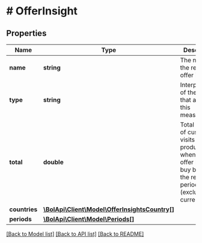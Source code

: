 # # OfferInsight

## Properties

Name | Type | Description | Notes
------------ | ------------- | ------------- | -------------
**name** | **string** | The name of the requested offer insight. |
**type** | **string** | Interpretation of the data that applies to this measurement. |
**total** | **double** | Total number of customer visits on the product page when the offer had the buy box over the requested period (excluding the current day). | [optional]
**countries** | [**\BolApi\Client\Model\OfferInsightsCountry[]**](OfferInsightsCountry.md) |  |
**periods** | [**\BolApi\Client\Model\Periods[]**](Periods.md) |  |

[[Back to Model list]](../../README.md#models) [[Back to API list]](../../README.md#endpoints) [[Back to README]](../../README.md)
